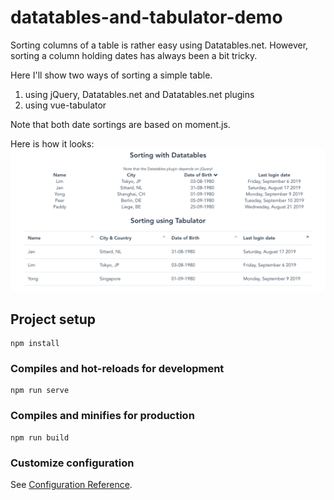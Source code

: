 # datatables-and-tabulator-demo
Sorting columns of a table is rather easy using Datatables.net. However,
sorting a column holding dates has always been a bit tricky. 

Here I'll show two ways of sorting a simple table.
1. using jQuery, Datatables.net and Datatables.net plugins
2. using vue-tabulator

Note that both date sortings are based on moment.js.

Here is how it looks:
![Screenshot of the tables](https://github.com/PLint-sites/datatables-and-tabulator-demo/blob/master/src/assets/sorting-tables-demo.png)

## Project setup
```
npm install
```

### Compiles and hot-reloads for development
```
npm run serve
```

### Compiles and minifies for production
```
npm run build
```

### Customize configuration
See [Configuration Reference](https://cli.vuejs.org/config/).
